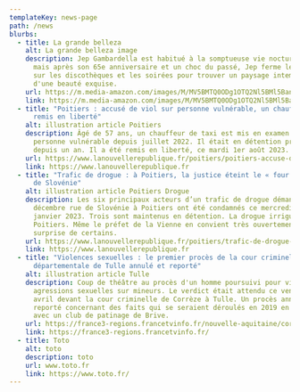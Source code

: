 ```yaml
---
templateKey: news-page
path: /news
blurbs:
  - title: La grande belleza
    alt: La grande belleza image
    description: Jep Gambardella est habitué à la somptueuse vie nocturne de Rome,
      mais après son 65e anniversaire et un choc du passé, Jep ferme les yeux
      sur les discothèques et les soirées pour trouver un paysage intemporel
      d'une beauté exquise.
    url: https://m.media-amazon.com/images/M/MV5BMTQ0ODg1OTQ2Nl5BMl5BanBnXkFtZTgwNTc2MDY1MDE@._V1_FMjpg_UX1000_.jpg
    link: https://m.media-amazon.com/images/M/MV5BMTQ0ODg1OTQ2Nl5BMl5BanBnXkFtZTgwNTc2MDY1MDE@._V1_FMjpg_UX1000_.jpg
  - title: "Poitiers : accusé de viol sur personne vulnérable, un chauffeur de taxi
      remis en liberté"
    alt: illustration article Poitiers
    description: Âgé de 57 ans, un chauffeur de taxi est mis en examen pour viol sur
      personne vulnérable depuis juillet 2022. Il était en détention provisoire
      depuis un an. Il a été remis en liberté, ce mardi 1er août 2023.
    url: https://www.lanouvellerepublique.fr/poitiers/poitiers-accuse-de-viol-sur-personne-vulnerable-un-chauffeur-de-taxi-remis-en-liberte
    link: https://www.lanouvellerepublique.fr
  - title: "Trafic de drogue : à Poitiers, la justice éteint le « four » de la rue
      de Slovénie"
    alt: illustration article Poitiers Drogue
    description: Les six principaux acteurs d’un trafic de drogue démantelé début
      décembre rue de Slovénie à Poitiers ont été condamnés ce mercredi 18
      janvier 2023. Trois sont maintenus en détention. La drogue irrigue
      Poitiers. Même le préfet de la Vienne en convient très ouvertement à la
      surprise de certains.
    url: https://www.lanouvellerepublique.fr/poitiers/trafic-de-drogue-a-poitiers-la-justice-eteint-le-four-de-la-rue-de-sloveniepoitiers-accuse-de-viol-sur-personne-vulnerable-un-chauffeur-de-taxi-remis-en-liberte
    link: https://www.lanouvellerepublique.fr
  - title: "Violences sexuelles : le premier procès de la cour criminelle
      départementale de Tulle annulé et reporté"
    alt: illustration article Tulle
    description: Coup de théâtre au procès d'un homme poursuivi pour viols et
      agressions sexuelles sur mineurs. Le verdict était attendu ce vendredi 7
      avril devant la cour criminelle de Corrèze à Tulle. Un procès annulé et
      reporté concernant des faits qui se seraient déroulés en 2019 en relation
      avec un club de patinage de Brive.
    url: https://france3-regions.francetvinfo.fr/nouvelle-aquitaine/correze/tulle/violences-sexuelles-le-premier-proces-de-la-cour-criminelle-departementale-de-tulle-annule-et-reporte-2749198.htmpoitiers-accuse-de-viol-sur-personne-vulnerable-un-chauffeur-de-taxi-remis-en-liberte
    link: https://france3-regions.francetvinfo.fr/
  - title: Toto
    alt: toto
    description: toto
    url: www.toto.fr
    link: https://www.toto.fr/
---
```

